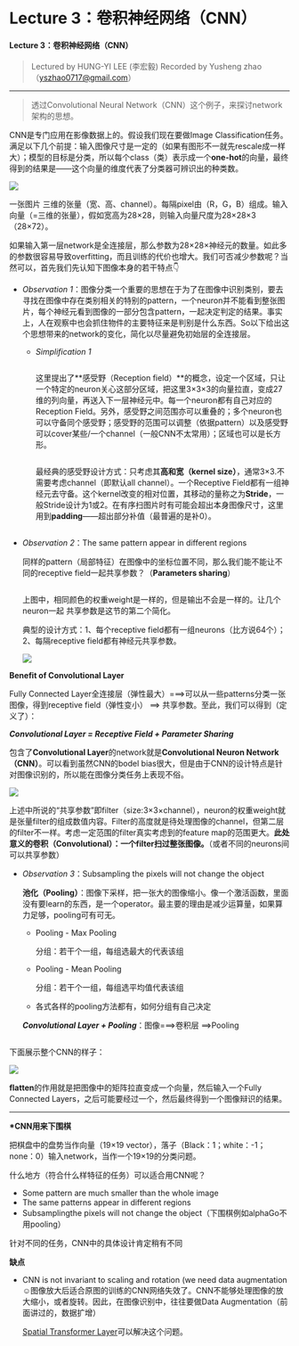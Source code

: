 # Lecture 3：卷积神经网络（CNN）

#### Lecture 3：卷积神经网络（CNN） <a href="#lecture3-juan-ji-shen-jing-wang-luo-cnn" id="lecture3-juan-ji-shen-jing-wang-luo-cnn"></a>

> Lectured by HUNG-YI LEE (李宏毅) Recorded by Yusheng zhao（[yszhao0717@gmail.com](mailto:yszhao0717@gmail.com)）

***

> 透过Convolutional Neural Network（CNN）这个例子，来探讨network架构的思想。

CNN是专门应用在影像数据上的。假设我们现在要做Image Classification任务。满足以下几个前提：输入图像尺寸是一定的（如果有图形不一就先rescale成一样大）；模型的目标是分类，所以每个class（类）表示成一个**one-hot**的向量，最终得到的结果是——这个向量的维度代表了分类器可辨识出的种类数。

![](https://s1.328888.xyz/2022/05/03/h9NK0.png)

一张图片  三维的张量（宽、高、channel）。每隔pixel由（R，G，B）组成。输入向量（=三维的张量），假如宽高为28×28，则输入向量尺度为28×28×3（28×72）。

如果输入第一层network是全连接层，那么参数为28×28×神经元的数量。如此多的参数很容易导致overfitting，而且训练的代价也增大。我们可否减少参数呢？当然可以，首先我们先认知下图像本身的若干特点👇

* _Observation 1_：图像分类一个重要的思想在于为了在图像中识别类别，要去寻找在图像中存在类别相关的特别的pattern，一个neuron并不能看到整张图片，每个神经元看到图像的一部分包含pattern，一起决定判定的结果。事实上，人在观察中也会抓住物件的主要特征来是判别是什么东西。So以下给出这个思想带来的network的变化，简化以尽量避免初始层的全连接层。
  *   _Simplification 1_

      <img src="https://s1.328888.xyz/2022/05/03/h9BAF.png" alt="" data-size="original">

      这里提出了**感受野（Reception field）**的概念，设定一个区域，只让一个特定的neuron关心这部分区域，把这里3×3×3的向量拉直，变成27维的列向量，再送入下一层神经元中。每一个neuron都有自己对应的Reception Field。另外，感受野之间范围亦可以重叠的；多个neuron也可以守备同个感受野；感受野的范围可以调整（依据pattern）以及感受野可以cover某些/一个channel（一般CNN不太常用）；区域也可以是长方形。

      <img src="https://s1.328888.xyz/2022/05/03/h9EYW.png" alt="" data-size="original">

      最经典的感受野设计方式：只考虑其**高和宽（kernel size）**，通常3×3.不需要考虑channel（即默认all channel）。一个Receptive Field都有一组神经元去守备。这个kernel改变的相对位置，其移动的量称之为**Stride**，一般Stride设计为1或2。在有序扫图片时有可能会超出本身图像尺寸，这里用到**padding**——超出部分补值（最普遍的是补0）。

      <img src="https://s1.328888.xyz/2022/05/03/h9PMy.png" alt="" data-size="original">
*   _Observation 2_：The same pattern appear in different regions

    同样的pattern（局部特征）在图像中的坐标位置不同，那么我们能不能让不同的receptive field一起共享参数？（**Parameters sharing**）

    <img src="https://s1.328888.xyz/2022/05/03/hJQXk.png" alt="" data-size="original">

    上图中，相同颜色的权重weight是一样的，但是输出不会是一样的。让几个neuron一起 共享参数是这节的第二个简化。

    典型的设计方式：1、每个receptive field都有一组neurons（比方说64个）；2、每隔receptive field都有神经元共享参数。

    ![](https://s1.328888.xyz/2022/05/03/hJUpd.png)

**Benefit of Convolutional Layer**

Fully Connected Layer全连接层（弹性最大）===>可以从一些patterns分类一张图像，得到receptive field（弹性变小） ==> 共享参数。至此，我们可以得到（定义了）：

_**Convolutional Layer = Receptive Field + Parameter Sharing**_

包含了**Convolutional Layer**的network就是**Convolutional Neuron Network（CNN）**。可以看到虽然CNN的bodel bias很大，但是由于CNN的设计特点是针对图像识别的，所以能在图像分类任务上表现不俗。

![](https://s1.328888.xyz/2022/05/03/hJeFQ.png)

上述中所说的“共享参数”即filter（size:3×3×channel），neuron的权重weight就是张量filter的组成数值内容。Filter的高度就是待处理图像的channel，但第二层的filter不一样。考虑一定范围的filter真实考虑到的feature map的范围更大。**此处意义的卷积（Convolutional）：一个filter扫过整张图像。**（或者不同的neurons间可以共享参数）

*   _Observation 3_：Subsampling the pixels will not change the object

    **池化（Pooling）**：图像下采样，把一张大的图像缩小。像一个激活函数，里面没有要learn的东西，是一个operator。最主要的理由是减少运算量，如果算力足够，pooling可有可无。

    *   Pooling - Max Pooling

        分组：若干个一组，每组选最大的代表该组
    *   Pooling - Mean Pooling

        分组：若干个一组，每组选平均值代表该组
    * 各式各样的pooling方法都有，如何分组有自己决定

    _**Convolutional Layer + Pooling**_：图像===>卷积层 ==>Pooling

    <img src="https://s1.328888.xyz/2022/05/03/hJyy3.png" alt="" data-size="original">

下面展示整个CNN的样子：

![](https://s1.328888.xyz/2022/05/03/hJgKB.png)

**flatten**的作用就是把图像中的矩阵拉直变成一个向量，然后输入一个Fully Connected Layers，之后可能要经过一个，然后最终得到一个图像辩识的结果。

***

**\*CNN用来下围棋**

把棋盘中的盘势当作向量（19×19 vector），落子（Black：1；white：-1；none：0）输入network，当作一个19×19的分类问题。

什么地方（符合什么样特征的任务）可以适合用CNN呢？

* Some pattern are much smaller than the whole image
* The same patterns appear in different regions
* Subsamplingthe pixels will not change the object（下围棋例如alphaGo不用pooling）

针对不同的任务，CNN中的具体设计肯定稍有不同

**缺点**

*   CNN is not invariant to scaling and rotation (we need data augmentation ☺图像放大后适合原图的训练的CNN网络失效了。CNN不能够处理图像的放大缩小，或者旋转。因此，在图像识别中，往往要做Data Augmentation（前面讲过的，数据扩增）

    [Spatial Transformer Layer](https://youtu.be/SoCywZ1hZak)可以解决这个问题。
